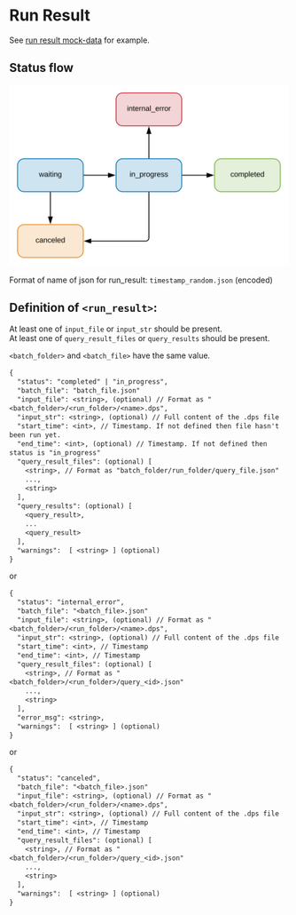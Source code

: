 # Run Result

See [run result mock-data](../../mock-data/run/run.json) for example.

## Status flow

![Status flow](../flows/result_status.svg)

Format of name of json for run_result: `timestamp_random.json` (encoded)

## Definition of `<run_result>`:

At least one of `input_file` or `input_str` should be present.  
At least one of `query_result_files` or `query_results` should be present.

`<batch_folder>` and `<batch_file>` have the same value.

```
{
  "status": "completed" | "in_progress",
  "batch_file": "batch_file.json"
  "input_file": <string>, (optional) // Format as "<batch_folder>/<run_folder>/<name>.dps",
  "input_str": <string>, (optional) // Full content of the .dps file
  "start_time": <int>, // Timestamp. If not defined then file hasn't been run yet.
  "end_time": <int>, (optional) // Timestamp. If not defined then status is "in_progress"
  "query_result_files": (optional) [
    <string>, // Format as "batch_folder/run_folder/query_file.json"
    ...,
    <string>
  ],
  "query_results": (optional) [
    <query_result>,
    ...
    <query_result>
  ],
  "warnings":  [ <string> ] (optional)
}
```
or
```
{
  "status": "internal_error",
  "batch_file": "<batch_file>.json"
  "input_file": <string>, (optional) // Format as "<batch_folder>/<run_folder>/<name>.dps",
  "input_str": <string>, (optional) // Full content of the .dps file
  "start_time": <int>, // Timestamp
  "end_time": <int>, // Timestamp
  "query_result_files": (optional) [
    <string>, // Format as "<batch_folder>/<run_folder>/query_<id>.json"
    ...,
    <string>
  ],
  "error_msg": <string>,
  "warnings":  [ <string> ] (optional)
}
```
or
```
{
  "status": "canceled",
  "batch_file": "<batch_file>.json"
  "input_file": <string>, (optional) // Format as "<batch_folder>/<run_folder>/<name>.dps",
  "input_str": <string>, (optional) // Full content of the .dps file
  "start_time": <int>, // Timestamp
  "end_time": <int>, // Timestamp
  "query_result_files": (optional) [
    <string>, // Format as "<batch_folder>/<run_folder>/query_<id>.json"
    ...,
    <string>
  ],
  "warnings":  [ <string> ] (optional)
}
```
